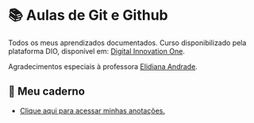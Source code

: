 # 📚 Aulas de Git e Github

Todos os meus aprendizados documentados.
Curso disponibilizado pela plataforma DIO, disponível em:
[Digital Innovation One](https://www.dio.me/).

Agradecimentos especiais à professora [Elidiana Andrade](https://www.linkedin.com/in/elidiana/).

## 📝 Meu caderno

- [Clique aqui para acessar minhas anotações.](https://arthurfcosmo.github.io/Git-Aulas/Aulas/1.criar_repositorio.html)
